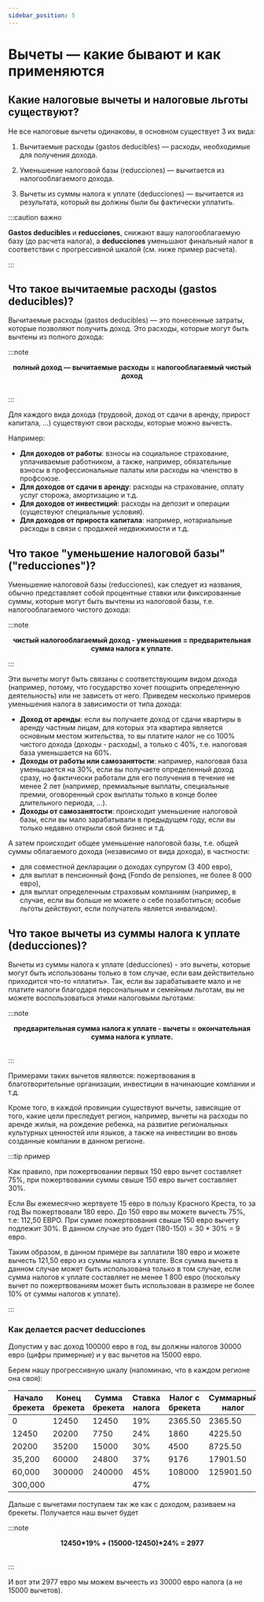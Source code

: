 ```yaml
---
sidebar_position: 5
---
```


# Вычеты — какие бывают и как применяются

## Какие налоговые вычеты и налоговые льготы существуют?

Не все налоговые вычеты одинаковы, в основном существует 3 их вида:

1. Вычитаемые расходы (gastos deducibles) — расходы, необходимые для получения дохода.
1. Уменьшение налоговой базы (reducciones) — вычитается из налогооблагаемого дохода.

3. Вычеты из суммы налога к уплате (deducciones) — вычитается из результата, который вы должны были бы фактически уплатить.

:::caution важно

**Gastos deducibles** и **reducciones**, снижают вашу налогооблагаемую базу (до расчета налога), а **deducciones** уменьшают финальный налог в соответствии с прогрессивной шкалой (см. ниже пример расчета).

:::

## Что такое вычитаемые расходы (gastos deducibles)?

Вычитаемые расходы (gastos deducibles) — это понесенные затраты, которые позволяют получить доход. Это расходы, которые могут быть вычтены из полного дохода:

:::note ⠀

<center><b>полный доход — вычитаемые расходы = налогооблагаемый чистый доход</b></center><br/>

:::

Для каждого вида дохода (трудовой, доход от сдачи в аренду, прирост капитала, ...) существуют свои расходы, которые можно вычесть. 

Например:

- **Для доходов от работы**: взносы на социальное страхование, уплачиваемые работником, а также, например, обязательные взносы в профессиональные палаты или расходы на членство в профсоюзе.
- **Для доходов от сдачи в аренду**: расходы на страхование, оплату услуг сторожа, амортизацию и т.д.
- **Для доходов от инвестиций**: расходы на депозит и операции (существуют специальные условия).
- **Для доходов от прироста капитала**: например, нотариальные расходы в связи с продажей недвижимости и т.д.

## Что такое "уменьшение налоговой базы" ("reducciones")?

Уменьшение налоговой базы (reducciones), как следует из названия, обычно представляет собой процентные ставки или фиксированные суммы, которые могут быть вычтены из налоговой базы, т.е. налогооблагаемого чистого дохода:

:::note ⠀

<center><b>чистый налогооблагаемый доход - уменьшения = предварительная сумма налога к уплате.</b></center>

:::

Эти вычеты могут быть связаны с соответствующим видом дохода (например, потому, что государство хочет поощрить определенную деятельность) или не зависеть от него. Приведем несколько примеров уменьшения налога в зависимости от типа дохода:

- **Доход от аренды**: если вы получаете доход от сдачи квартиры в аренду частным лицам, для которых эта квартира является основным местом жительства, то вы платите налог не со 100% чистого дохода (доходы - расходы), а только с 40%, т.е. налоговая база уменьшается на 60%.
- **Доходы от работы или самозанятости**: например, налоговая база уменьшается на 30%, если вы получаете определенный доход сразу, но фактически работали для его получения в течение не менее 2 лет (например, премиальные выплаты, специальные премии, оговоренный срок выплаты только в конце более длительного периода, ...).
- **Доходы от самозанятости**: происходит уменьшение налоговой базы, если вы мало зарабатывали в предыдущем году, если вы только недавно открыли свой бизнес и т.д.

А затем происходит общее уменьшение налоговой базы, т.е. общей суммы облагаемого дохода (независимо от вида дохода), в частности:

- для совместной декларации о доходах супругом (3 400 евро),
- для выплат в пенсионный фонд (Fondo de pensiones, не более 8 000 евро),
- для выплат определенным страховым компаниям (например, в случае, если вы больше не можете о себе позаботиться; особые льготы действуют, если получатель является инвалидом).



## Что такое вычеты из суммы налога к уплате (deducciones)?

Вычеты из суммы налога к уплате (deducciones) - это вычеты, которые могут быть использованы только в том случае, если вам действительно приходится что-то «платить». Так, если вы зарабатываете мало и не платите налоги благодаря персональным и семейным льготам, вы не можете воспользоваться этими налоговыми льготами:

:::note ⠀

<center><b>предварительная сумма налога к уплате - вычеты = окончательная сумма налога к уплате.</b></center><br/>

:::

Примерами таких вычетов являются: пожертвования в благотворительные организации, инвестиции в начинающие компании и т.д.

Кроме того, в каждой провинции существуют вычеты, зависящие от того, какие цели преследует регион, например, вычеты на расходы по аренде жилья, на рождение ребенка, на развитие региональных культурных ценностей или языков, а также на инвестиции во вновь созданные компании в данном регионе.

:::tip пример

Как правило, при пожертвовании первых 150 евро вычет составляет 75%, при пожертвовании суммы свыше 150 евро вычет составляет 30%.

Если Вы ежемесячно жертвуете 15 евро в пользу Красного Креста, то за год Вы пожертвовали 180 евро. До 150 евро вы можете вычесть 75%, т.е: 112,50 ЕВРО. При сумме пожертвования свыше 150 евро вычету подлежит 30%. В данном случае это будет (180-150) = 30 * 30% = 9 евро.

Таким образом, в данном примере вы заплатили 180 евро и можете вычесть 121,50 евро из суммы налога к уплате. Вся сумма вычета в данном случае может быть использована только в том случае, если сумма налогов к уплате составляет не менее 1 800 евро (поскольку вычет по пожертвованиям может быть использован в размере не более 10% от суммы налогов к уплате).

:::

### Как делается расчет deducciones

Допустим у вас доход 100000 евро в год, вы должны налогов 30000 евро (цифры примерные) и у вас вычетов на 15000 евро.

Берем нашу прогрессивную шкалу (напоминаю, что в каждом регионе она своя):

| Начало брекета | Конец брекета | Сумма брекета | Ставка налога | Налог с брекета | Суммарный налог |
| -------------- | ------------- | ------------- | ------------- | --------------- | --------------- |
| 0              | 12450         | 12450         | 19%           | 2365.50         | 2365.50         |
| 12450          | 20200         | 7750          | 24%           | 1860            | 4225.50         |
| 20200          | 35200         | 15000         | 30%           | 4500            | 8725.50         |
| 35,200         | 60000         | 24800         | 37%           | 9176            | 17901.50        |
| 60,000         | 300000        | 240000        | 45%           | 108000          | 125901.50       |
| 300,000        |               |               | 47%           |                 |                 |

Дальше с вычетами поступаем так же как с доходом, разиваем на брекеты. Получается наш вычет будет

:::note ⠀

<center><b>12450*19% + (15000-12450)*24% = 2977</b></center><br/>

:::

И вот эти 2977 евро мы можем вычеесть из 30000 евро налога (а не 15000 вычетов).

